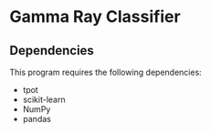 # Gamma Ray Classifier

## Dependencies
This program requires the following dependencies:
- tpot
- scikit-learn
- NumPy
- pandas

